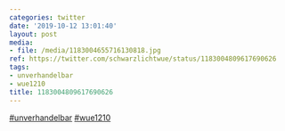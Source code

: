```yaml
---
categories: twitter
date: '2019-10-12 13:01:40'
layout: post
media:
- file: /media/1183004655716130818.jpg
ref: https://twitter.com/schwarzlichtwue/status/1183004809617690626
tags:
- unverhandelbar
- wue1210
title: 1183004809617690626
---
```

[#unverhandelbar](/t/unverhandelbar) [#wue1210](/t/wue1210)  